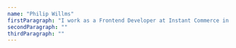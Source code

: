 ```yaml
---
name: "Philip Willms"
firstParagraph: "I work as a Frontend Developer at Instant Commerce in Amsterdam."
secondParagraph: ""
thirdParagraph: ""
---
```

